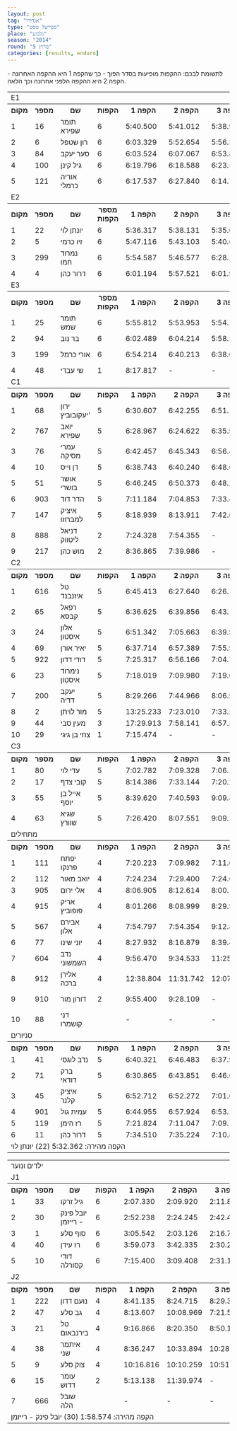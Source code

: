 ```yaml
---
layout: post
tag: "אנדורו"
type: "ספיישל טסט"
place: "גלבוע"
season: "2014"
round: "מרוץ 5"
categories: [results, enduro]
---
```

<p class="message">לתשומת לבכם: ההקפות מופיעות בסדר הפוך - כך שהקפה 1 היא ההקפה האחרונה - הקפה 2 היא ההקפה הלפני אחרונה וכך הלאה.</p>

<table class="line_color big_table">
<tr>
    <td colspan="99" class="title_font">E1</td>
</tr>
<tr class="rnkh_bkcolor">
    <th class="rnkh_font">מקום</th>
    <th class="rnkh_font">מספר</th>
    <th class="rnkh_font">שם</th>
    <th class="rnkh_font">הקפות</th>
    <th class="rnkh_font">הקפה 1</th>
    <th class="rnkh_font">הקפה 2</th>
    <th class="rnkh_font">הקפה 3</th>
    <th class="rnkh_font">הקפה 4</th>
    <th class="rnkh_font">הקפה 5</th>
    <th class="rnkh_font">הקפה 6</th>
    <th class="rnkh_font">זמן כולל</th>
    <th class="rnkh_font">פער</th>
</tr>
<tr class="rnk_bkcolor">
    <td class="rnk_font">1</td>
    <td class="rnk_font">16</td>
    <td class="rnk_font">תומר שפירא</td>
    <td class="rnk_font">6</td>
    <td class="rnk_font">5:40.500</td>
    <td class="rnk_font">5:41.012</td>
    <td class="rnk_font">5:38.919</td>
    <td class="rnk_font">5:41.740</td>
    <td class="rnk_font">5:51.975</td>
    <td class="rnk_font">6:00.702</td>
    <td class="rnk_font">34:34.848</td>
    <td class="rnk_font">-</td>
</tr>
<tr class="rnk_bkcolor">
    <td class="rnk_font">2</td>
    <td class="rnk_font">6</td>
    <td class="rnk_font">רון שטפל</td>
    <td class="rnk_font">6</td>
    <td class="rnk_font">6:03.329</td>
    <td class="rnk_font">5:52.654</td>
    <td class="rnk_font">5:56.394</td>
    <td class="rnk_font">6:00.101</td>
    <td class="rnk_font">6:09.539</td>
    <td class="rnk_font">6:30.685</td>
    <td class="rnk_font">36:32.702</td>
    <td class="rnk_font">1:57.854</td>
</tr>
<tr class="rnk_bkcolor">
    <td class="rnk_font">3</td>
    <td class="rnk_font">84</td>
    <td class="rnk_font">סער יעקב</td>
    <td class="rnk_font">6</td>
    <td class="rnk_font">6:03.524</td>
    <td class="rnk_font">6:07.067</td>
    <td class="rnk_font">6:53.861</td>
    <td class="rnk_font">6:11.944</td>
    <td class="rnk_font">6:04.716</td>
    <td class="rnk_font">6:41.671</td>
    <td class="rnk_font">38:02.783</td>
    <td class="rnk_font">3:27.935</td>
</tr>
<tr class="rnk_bkcolor">
    <td class="rnk_font">4</td>
    <td class="rnk_font">100</td>
    <td class="rnk_font">גיל קינן</td>
    <td class="rnk_font">6</td>
    <td class="rnk_font">6:19.796</td>
    <td class="rnk_font">6:18.588</td>
    <td class="rnk_font">6:23.509</td>
    <td class="rnk_font">6:18.945</td>
    <td class="rnk_font">6:24.582</td>
    <td class="rnk_font">6:38.411</td>
    <td class="rnk_font">38:23.831</td>
    <td class="rnk_font">3:48.983</td>
</tr>
<tr class="rnk_bkcolor">
    <td class="rnk_font">5</td>
    <td class="rnk_font">121</td>
    <td class="rnk_font">אוריה כרמלי</td>
    <td class="rnk_font">6</td>
    <td class="rnk_font">6:17.537</td>
    <td class="rnk_font">6:27.840</td>
    <td class="rnk_font">6:14.792</td>
    <td class="rnk_font">6:13.343</td>
    <td class="rnk_font">6:22.510</td>
    <td class="rnk_font">6:57.573</td>
    <td class="rnk_font">38:33.595</td>
    <td class="rnk_font">3:58.747</td>
</tr>
<tr>
    <td colspan="99" class="title_font">E2</td>
</tr>
<tr class="rnkh_bkcolor">
    <th class="rnkh_font">מקום</th>
    <th class="rnkh_font">מספר</th>
    <th class="rnkh_font">שם</th>
    <th class="rnkh_font">מספר הקפות</th>
    <th class="rnkh_font">הקפה 1</th>
    <th class="rnkh_font">הקפה 2</th>
    <th class="rnkh_font">הקפה 3</th>
    <th class="rnkh_font">הקפה 4</th>
    <th class="rnkh_font">הקפה 5</th>
    <th class="rnkh_font">הקפה 6</th>
    <th class="rnkh_font">זמן כולל</th>
    <th class="rnkh_font">פער</th>
</tr>
<tr class="rnk_bkcolor">
    <td class="rnk_font">1</td>
    <td class="rnk_font">22</td>
    <td class="rnk_font">יונתן לוי</td>
    <td class="rnk_font">6</td>
    <td class="rnk_font">5:36.317</td>
    <td class="rnk_font">5:38.131</td>
    <td class="rnk_font">5:35.025</td>
    <td class="rnk_font">5:32.362</td>
    <td class="rnk_font">5:47.988</td>
    <td class="rnk_font">5:47.907</td>
    <td class="rnk_font">33:57.730</td>
    <td class="rnk_font">-</td>
</tr>
<tr class="rnk_bkcolor">
    <td class="rnk_font">2</td>
    <td class="rnk_font">5</td>
    <td class="rnk_font">זיו כרמי</td>
    <td class="rnk_font">6</td>
    <td class="rnk_font">5:47.116</td>
    <td class="rnk_font">5:43.103</td>
    <td class="rnk_font">5:40.653</td>
    <td class="rnk_font">5:39.514</td>
    <td class="rnk_font">5:42.107</td>
    <td class="rnk_font">5:58.327</td>
    <td class="rnk_font">34:30.820</td>
    <td class="rnk_font">33.090</td>
</tr>
<tr class="rnk_bkcolor">
    <td class="rnk_font">3</td>
    <td class="rnk_font">299</td>
    <td class="rnk_font">נמרוד חמו</td>
    <td class="rnk_font">6</td>
    <td class="rnk_font">5:54.587</td>
    <td class="rnk_font">5:46.577</td>
    <td class="rnk_font">6:28.144</td>
    <td class="rnk_font">5:48.086</td>
    <td class="rnk_font">5:54.150</td>
    <td class="rnk_font">5:57.387</td>
    <td class="rnk_font">35:48.931</td>
    <td class="rnk_font">1:51.201</td>
</tr>
<tr class="rnk_bkcolor">
    <td class="rnk_font">4</td>
    <td class="rnk_font">4</td>
    <td class="rnk_font">דרור כהן</td>
    <td class="rnk_font">6</td>
    <td class="rnk_font">6:01.194</td>
    <td class="rnk_font">5:57.521</td>
    <td class="rnk_font">6:01.924</td>
    <td class="rnk_font">6:14.253</td>
    <td class="rnk_font">6:02.950</td>
    <td class="rnk_font">6:29.081</td>
    <td class="rnk_font">36:46.923</td>
    <td class="rnk_font">2:49.193</td>
</tr>
<tr>
    <td colspan="99" class="title_font">E3</td>
</tr>
<tr class="rnkh_bkcolor">
    <th class="rnkh_font">מקום</th>
    <th class="rnkh_font">מספר</th>
    <th class="rnkh_font">שם</th>
    <th class="rnkh_font">מספר הקפות</th>
    <th class="rnkh_font">הקפה 1</th>
    <th class="rnkh_font">הקפה 2</th>
    <th class="rnkh_font">הקפה 3</th>
    <th class="rnkh_font">הקפה 4</th>
    <th class="rnkh_font">הקפה 5</th>
    <th class="rnkh_font">הקפה 6</th>
    <th class="rnkh_font">זמן כולל</th>
    <th class="rnkh_font">פער</th>
</tr>
<tr class="rnk_bkcolor">
    <td class="rnk_font">1</td>
    <td class="rnk_font">25</td>
    <td class="rnk_font">תומר שמש</td>
    <td class="rnk_font">6</td>
    <td class="rnk_font">5:55.812</td>
    <td class="rnk_font">5:53.953</td>
    <td class="rnk_font">5:54.797</td>
    <td class="rnk_font">5:55.157</td>
    <td class="rnk_font">5:57.862</td>
    <td class="rnk_font">6:17.827</td>
    <td class="rnk_font">35:55.408</td>
    <td class="rnk_font">-</td>
</tr>
<tr class="rnk_bkcolor">
    <td class="rnk_font">2</td>
    <td class="rnk_font">94</td>
    <td class="rnk_font">בר נוב</td>
    <td class="rnk_font">6</td>
    <td class="rnk_font">6:02.489</td>
    <td class="rnk_font">6:04.214</td>
    <td class="rnk_font">5:58.564</td>
    <td class="rnk_font">6:17.445</td>
    <td class="rnk_font">6:13.038</td>
    <td class="rnk_font">6:11.938</td>
    <td class="rnk_font">36:47.688</td>
    <td class="rnk_font">52.280</td>
</tr>
<tr class="rnk_bkcolor">
    <td class="rnk_font">3</td>
    <td class="rnk_font">199</td>
    <td class="rnk_font">אורי כרמל</td>
    <td class="rnk_font">6</td>
    <td class="rnk_font">6:54.214</td>
    <td class="rnk_font">6:40.213</td>
    <td class="rnk_font">6:38.086</td>
    <td class="rnk_font">6:35.398</td>
    <td class="rnk_font">6:26.568</td>
    <td class="rnk_font">6:40.942</td>
    <td class="rnk_font penalty">P 43:55.421</td>
    <td class="rnk_font">8:00.013</td>
</tr>
<tr class="rnk_bkcolor">
    <td class="rnk_font">4</td>
    <td class="rnk_font">48</td>
    <td class="rnk_font">שי עבדי</td>
    <td class="rnk_font">1</td>
    <td class="rnk_font">8:17.817</td>
    <td class="rnk_font">-</td>
    <td class="rnk_font">-</td>
    <td class="rnk_font">-</td>
    <td class="rnk_font">-</td>
    <td class="rnk_font">-</td>
    <td class="rnk_font">08:17.817</td>
    <td class="rnk_font">5 הקפות</td>
</tr>
<tr>
    <td colspan="99" class="title_font">C1</td>
</tr>
<tr class="rnkh_bkcolor">
    <th class="rnkh_font">מקום</th>
    <th class="rnkh_font">מספר</th>
    <th class="rnkh_font">שם</th>
    <th class="rnkh_font">הקפות</th>
    <th class="rnkh_font">הקפה 1</th>
    <th class="rnkh_font">הקפה 2</th>
    <th class="rnkh_font">הקפה 3</th>
    <th class="rnkh_font">הקפה 4</th>
    <th class="rnkh_font">הקפה 5</th>
    <th class="rnkh_font">הקפה 6</th>
    <th class="rnkh_font">זמן כולל</th>
    <th class="rnkh_font">פער</th>
</tr>
<tr class="rnk_bkcolor">
    <td class="rnk_font">1</td>
    <td class="rnk_font">68</td>
    <td class="rnk_font">ירון יעקובוביץ'</td>
    <td class="rnk_font">5</td>
    <td class="rnk_font">6:30.607</td>
    <td class="rnk_font">6:42.255</td>
    <td class="rnk_font">6:51.152</td>
    <td class="rnk_font">6:35.780</td>
    <td class="rnk_font">6:49.584</td>
    <td class="rnk_font">-</td>
    <td class="rnk_font">33:29.378</td>
    <td class="rnk_font">-</td>
</tr>
<tr class="rnk_bkcolor">
    <td class="rnk_font">2</td>
    <td class="rnk_font">767</td>
    <td class="rnk_font">יואב שפירא</td>
    <td class="rnk_font">5</td>
    <td class="rnk_font">6:28.967</td>
    <td class="rnk_font">6:24.622</td>
    <td class="rnk_font">6:35.949</td>
    <td class="rnk_font">6:50.175</td>
    <td class="rnk_font">7:56.763</td>
    <td class="rnk_font">-</td>
    <td class="rnk_font">34:16.476</td>
    <td class="rnk_font">47.098</td>
</tr>
<tr class="rnk_bkcolor">
    <td class="rnk_font">3</td>
    <td class="rnk_font">76</td>
    <td class="rnk_font">עמרי מסיקה</td>
    <td class="rnk_font">5</td>
    <td class="rnk_font">6:42.457</td>
    <td class="rnk_font">6:45.343</td>
    <td class="rnk_font">6:56.437</td>
    <td class="rnk_font">6:50.851</td>
    <td class="rnk_font">7:05.122</td>
    <td class="rnk_font">-</td>
    <td class="rnk_font">34:20.210</td>
    <td class="rnk_font">50.832</td>
</tr>
<tr class="rnk_bkcolor">
    <td class="rnk_font">4</td>
    <td class="rnk_font">10</td>
    <td class="rnk_font">דן וייס</td>
    <td class="rnk_font">5</td>
    <td class="rnk_font">6:38.743</td>
    <td class="rnk_font">6:40.240</td>
    <td class="rnk_font">6:48.682</td>
    <td class="rnk_font">7:00.483</td>
    <td class="rnk_font">7:21.022</td>
    <td class="rnk_font">-</td>
    <td class="rnk_font">34:29.170</td>
    <td class="rnk_font">59.792</td>
</tr>
<tr class="rnk_bkcolor">
    <td class="rnk_font">5</td>
    <td class="rnk_font">51</td>
    <td class="rnk_font">אושר בושרי</td>
    <td class="rnk_font">5</td>
    <td class="rnk_font">6:46.245</td>
    <td class="rnk_font">6:50.373</td>
    <td class="rnk_font">6:48.208</td>
    <td class="rnk_font">6:54.459</td>
    <td class="rnk_font">7:17.813</td>
    <td class="rnk_font">-</td>
    <td class="rnk_font">34:37.098</td>
    <td class="rnk_font">1:07.720</td>
</tr>
<tr class="rnk_bkcolor">
    <td class="rnk_font">6</td>
    <td class="rnk_font">903</td>
    <td class="rnk_font">הדר דוד</td>
    <td class="rnk_font">5</td>
    <td class="rnk_font">7:11.184</td>
    <td class="rnk_font">7:04.853</td>
    <td class="rnk_font">7:33.487</td>
    <td class="rnk_font">6:59.638</td>
    <td class="rnk_font">7:44.211</td>
    <td class="rnk_font">-</td>
    <td class="rnk_font">36:33.373</td>
    <td class="rnk_font">3:03.995</td>
</tr>
<tr class="rnk_bkcolor">
    <td class="rnk_font">7</td>
    <td class="rnk_font">147</td>
    <td class="rnk_font">איציק למברוזו</td>
    <td class="rnk_font">5</td>
    <td class="rnk_font">8:18.939</td>
    <td class="rnk_font">8:13.911</td>
    <td class="rnk_font">7:42.678</td>
    <td class="rnk_font">8:21.854</td>
    <td class="rnk_font">8:48.768</td>
    <td class="rnk_font">-</td>
    <td class="rnk_font penalty">P 47:26.150</td>
    <td class="rnk_font">13:56.772</td>
</tr>
<tr class="rnk_bkcolor">
    <td class="rnk_font">8</td>
    <td class="rnk_font">888</td>
    <td class="rnk_font">דניאל ליטווק</td>
    <td class="rnk_font">2</td>
    <td class="rnk_font">7:24.328</td>
    <td class="rnk_font">7:54.355</td>
    <td class="rnk_font">-</td>
    <td class="rnk_font">-</td>
    <td class="rnk_font">-</td>
    <td class="rnk_font">-</td>
    <td class="rnk_font">15:18.683</td>
    <td class="rnk_font">3 הקפות</td>
</tr>
<tr class="rnk_bkcolor">
    <td class="rnk_font">9</td>
    <td class="rnk_font">217</td>
    <td class="rnk_font">מוש כהן</td>
    <td class="rnk_font">2</td>
    <td class="rnk_font">8:36.865</td>
    <td class="rnk_font">7:39.986</td>
    <td class="rnk_font">-</td>
    <td class="rnk_font">-</td>
    <td class="rnk_font">-</td>
    <td class="rnk_font">-</td>
    <td class="rnk_font">16:16.851</td>
    <td class="rnk_font">3 הקפות</td>
</tr>
<tr>
    <td colspan="99" class="title_font">C2</td>
</tr>
<tr class="rnkh_bkcolor">
    <th class="rnkh_font">מקום</th>
    <th class="rnkh_font">מספר</th>
    <th class="rnkh_font">שם</th>
    <th class="rnkh_font">הקפות</th>
    <th class="rnkh_font">הקפה 1</th>
    <th class="rnkh_font">הקפה 2</th>
    <th class="rnkh_font">הקפה 3</th>
    <th class="rnkh_font">הקפה 4</th>
    <th class="rnkh_font">הקפה 5</th>
    <th class="rnkh_font">הקפה 6</th>
    <th class="rnkh_font">זמן כולל</th>
    <th class="rnkh_font">פער</th>
</tr>
<tr class="rnk_bkcolor">
    <td class="rnk_font">1</td>
    <td class="rnk_font">616</td>
    <td class="rnk_font">טל איזנבנד</td>
    <td class="rnk_font">5</td>
    <td class="rnk_font">6:45.413</td>
    <td class="rnk_font">6:27.640</td>
    <td class="rnk_font">6:26.711</td>
    <td class="rnk_font">6:30.676</td>
    <td class="rnk_font">6:29.179</td>
    <td class="rnk_font">-</td>
    <td class="rnk_font">32:39.619</td>
    <td class="rnk_font">-</td>
</tr>
<tr class="rnk_bkcolor">
    <td class="rnk_font">2</td>
    <td class="rnk_font">65</td>
    <td class="rnk_font">רפאל קבסא</td>
    <td class="rnk_font">5</td>
    <td class="rnk_font">6:36.625</td>
    <td class="rnk_font">6:39.856</td>
    <td class="rnk_font">6:43.175</td>
    <td class="rnk_font">6:53.375</td>
    <td class="rnk_font">6:40.970</td>
    <td class="rnk_font">-</td>
    <td class="rnk_font">33:34.001</td>
    <td class="rnk_font">54.382</td>
</tr>
<tr class="rnk_bkcolor">
    <td class="rnk_font">3</td>
    <td class="rnk_font">24</td>
    <td class="rnk_font">אלון איסטון</td>
    <td class="rnk_font">5</td>
    <td class="rnk_font">6:51.342</td>
    <td class="rnk_font">7:05.663</td>
    <td class="rnk_font">6:39.995</td>
    <td class="rnk_font">6:55.592</td>
    <td class="rnk_font">7:08.211</td>
    <td class="rnk_font">-</td>
    <td class="rnk_font">34:40.803</td>
    <td class="rnk_font">2:01.184</td>
</tr>
<tr class="rnk_bkcolor">
    <td class="rnk_font">4</td>
    <td class="rnk_font">69</td>
    <td class="rnk_font">יאיר אורן</td>
    <td class="rnk_font">5</td>
    <td class="rnk_font">6:37.714</td>
    <td class="rnk_font">6:57.389</td>
    <td class="rnk_font">7:55.979</td>
    <td class="rnk_font">6:44.889</td>
    <td class="rnk_font">6:45.557</td>
    <td class="rnk_font">-</td>
    <td class="rnk_font">35:01.528</td>
    <td class="rnk_font">2:21.909</td>
</tr>
<tr class="rnk_bkcolor">
    <td class="rnk_font">5</td>
    <td class="rnk_font">922</td>
    <td class="rnk_font">דודי דדון</td>
    <td class="rnk_font">5</td>
    <td class="rnk_font">7:25.317</td>
    <td class="rnk_font">6:56.166</td>
    <td class="rnk_font">7:04.769</td>
    <td class="rnk_font">7:01.928</td>
    <td class="rnk_font">7:14.705</td>
    <td class="rnk_font">-</td>
    <td class="rnk_font">35:42.885</td>
    <td class="rnk_font">3:03.266</td>
</tr>
<tr class="rnk_bkcolor">
    <td class="rnk_font">6</td>
    <td class="rnk_font">23</td>
    <td class="rnk_font">נימרוד איסטון</td>
    <td class="rnk_font">5</td>
    <td class="rnk_font">7:18.019</td>
    <td class="rnk_font">7:09.980</td>
    <td class="rnk_font">7:19.675</td>
    <td class="rnk_font">7:03.979</td>
    <td class="rnk_font">7:13.263</td>
    <td class="rnk_font">-</td>
    <td class="rnk_font">36:04.916</td>
    <td class="rnk_font">3:25.297</td>
</tr>
<tr class="rnk_bkcolor">
    <td class="rnk_font">7</td>
    <td class="rnk_font">200</td>
    <td class="rnk_font">יעקב דדיה</td>
    <td class="rnk_font">5</td>
    <td class="rnk_font">8:29.266</td>
    <td class="rnk_font">7:44.966</td>
    <td class="rnk_font">8:06.912</td>
    <td class="rnk_font">7:48.095</td>
    <td class="rnk_font">8:15.927</td>
    <td class="rnk_font">-</td>
    <td class="rnk_font">40:25.166</td>
    <td class="rnk_font">7:45.547</td>
</tr>
<tr class="rnk_bkcolor">
    <td class="rnk_font">8</td>
    <td class="rnk_font">2</td>
    <td class="rnk_font">מור לויתן</td>
    <td class="rnk_font">5</td>
    <td class="rnk_font">13:25.233</td>
    <td class="rnk_font">7:23.010</td>
    <td class="rnk_font">7:33.596</td>
    <td class="rnk_font">7:31.533</td>
    <td class="rnk_font">7:28.675</td>
    <td class="rnk_font">-</td>
    <td class="rnk_font">43:22.047</td>
    <td class="rnk_font">10:42.428</td>
</tr>
<tr class="rnk_bkcolor">
    <td class="rnk_font">9</td>
    <td class="rnk_font">44</td>
    <td class="rnk_font">מעין סבי</td>
    <td class="rnk_font">3</td>
    <td class="rnk_font">17:29.913</td>
    <td class="rnk_font">7:58.141</td>
    <td class="rnk_font">6:57.343</td>
    <td class="rnk_font">-</td>
    <td class="rnk_font">-</td>
    <td class="rnk_font">-</td>
    <td class="rnk_font">32:25.397</td>
    <td class="rnk_font">2 הקפות</td>
</tr>
<tr class="rnk_bkcolor">
    <td class="rnk_font">10</td>
    <td class="rnk_font">29</td>
    <td class="rnk_font">צחי בן גיגי</td>
    <td class="rnk_font">1</td>
    <td class="rnk_font">7:15.474</td>
    <td class="rnk_font">-</td>
    <td class="rnk_font">-</td>
    <td class="rnk_font">-</td>
    <td class="rnk_font">-</td>
    <td class="rnk_font">-</td>
    <td class="rnk_font">07:15.474</td>
    <td class="rnk_font">4 הקפות</td>
</tr>
<tr>
    <td colspan="99" class="title_font">C3</td>
</tr>
<tr class="rnkh_bkcolor">
    <th class="rnkh_font">מקום</th>
    <th class="rnkh_font">מספר</th>
    <th class="rnkh_font">שם</th>
    <th class="rnkh_font">הקפות</th>
    <th class="rnkh_font">הקפה 1</th>
    <th class="rnkh_font">הקפה 2</th>
    <th class="rnkh_font">הקפה 3</th>
    <th class="rnkh_font">הקפה 4</th>
    <th class="rnkh_font">הקפה 5</th>
    <th class="rnkh_font">הקפה 6</th>
    <th class="rnkh_font">זמן כולל</th>
    <th class="rnkh_font">פער</th>
</tr>
<tr class="rnk_bkcolor">
    <td class="rnk_font">1</td>
    <td class="rnk_font">80</td>
    <td class="rnk_font">עדי לוי</td>
    <td class="rnk_font">5</td>
    <td class="rnk_font">7:02.782</td>
    <td class="rnk_font">7:09.328</td>
    <td class="rnk_font">7:06.121</td>
    <td class="rnk_font">7:19.371</td>
    <td class="rnk_font">7:43.535</td>
    <td class="rnk_font">-</td>
    <td class="rnk_font">36:21.137</td>
    <td class="rnk_font">-</td>
</tr>
<tr class="rnk_bkcolor">
    <td class="rnk_font">2</td>
    <td class="rnk_font">17</td>
    <td class="rnk_font">קובי צדף</td>
    <td class="rnk_font">5</td>
    <td class="rnk_font">8:14.386</td>
    <td class="rnk_font">7:33.144</td>
    <td class="rnk_font">7:20.262</td>
    <td class="rnk_font">7:25.966</td>
    <td class="rnk_font">7:44.696</td>
    <td class="rnk_font">-</td>
    <td class="rnk_font">38:18.454</td>
    <td class="rnk_font">1:57.317</td>
</tr>
<tr class="rnk_bkcolor">
    <td class="rnk_font">3</td>
    <td class="rnk_font">55</td>
    <td class="rnk_font">אייל בן יוסף</td>
    <td class="rnk_font">5</td>
    <td class="rnk_font">8:39.620</td>
    <td class="rnk_font">7:40.593</td>
    <td class="rnk_font">9:09.836</td>
    <td class="rnk_font">7:18.250</td>
    <td class="rnk_font">7:32.029</td>
    <td class="rnk_font">-</td>
    <td class="rnk_font">40:20.328</td>
    <td class="rnk_font">3:59.191</td>
</tr>
<tr class="rnk_bkcolor">
    <td class="rnk_font">4</td>
    <td class="rnk_font">63</td>
    <td class="rnk_font">שגיא שוורץ</td>
    <td class="rnk_font">5</td>
    <td class="rnk_font">7:26.420</td>
    <td class="rnk_font">8:07.551</td>
    <td class="rnk_font">9:09.131</td>
    <td class="rnk_font">9:58.702</td>
    <td class="rnk_font">7:41.527</td>
    <td class="rnk_font">-</td>
    <td class="rnk_font penalty">P 48:23.331</td>
    <td class="rnk_font">12:02.194</td>
</tr>
<tr>
    <td colspan="99" class="title_font">מתחילים</td>
</tr>
<tr class="rnkh_bkcolor">
    <th class="rnkh_font">מקום</th>
    <th class="rnkh_font">מספר</th>
    <th class="rnkh_font">שם</th>
    <th class="rnkh_font">הקפות</th>
    <th class="rnkh_font">הקפה 1</th>
    <th class="rnkh_font">הקפה 2</th>
    <th class="rnkh_font">הקפה 3</th>
    <th class="rnkh_font">הקפה 4</th>
    <th class="rnkh_font">הקפה 5</th>
    <th class="rnkh_font">הקפה 6</th>
    <th class="rnkh_font">זמן כולל</th>
    <th class="rnkh_font">פער</th>
</tr>
<tr class="rnk_bkcolor">
    <td class="rnk_font">1</td>
    <td class="rnk_font">111</td>
    <td class="rnk_font">יפתח פרנקו</td>
    <td class="rnk_font">4</td>
    <td class="rnk_font">7:20.223</td>
    <td class="rnk_font">7:09.982</td>
    <td class="rnk_font">7:11.665</td>
    <td class="rnk_font">7:20.720</td>
    <td class="rnk_font">-</td>
    <td class="rnk_font">-</td>
    <td class="rnk_font">29:02.590</td>
    <td class="rnk_font">-</td>
</tr>
<tr class="rnk_bkcolor">
    <td class="rnk_font">2</td>
    <td class="rnk_font">112</td>
    <td class="rnk_font">יואב מאור</td>
    <td class="rnk_font">4</td>
    <td class="rnk_font">7:24.234</td>
    <td class="rnk_font">7:29.400</td>
    <td class="rnk_font">7:24.689</td>
    <td class="rnk_font">7:44.107</td>
    <td class="rnk_font">-</td>
    <td class="rnk_font">-</td>
    <td class="rnk_font">30:02.430</td>
    <td class="rnk_font">59.840</td>
</tr>
<tr class="rnk_bkcolor">
    <td class="rnk_font">3</td>
    <td class="rnk_font">905</td>
    <td class="rnk_font">אלי ירום</td>
    <td class="rnk_font">4</td>
    <td class="rnk_font">8:06.905</td>
    <td class="rnk_font">8:12.614</td>
    <td class="rnk_font">8:00.178</td>
    <td class="rnk_font">8:05.902</td>
    <td class="rnk_font">-</td>
    <td class="rnk_font">-</td>
    <td class="rnk_font">32:25.599</td>
    <td class="rnk_font">3:23.009</td>
</tr>
<tr class="rnk_bkcolor">
    <td class="rnk_font">4</td>
    <td class="rnk_font">915</td>
    <td class="rnk_font">אריק פופוביץ</td>
    <td class="rnk_font">4</td>
    <td class="rnk_font">8:01.266</td>
    <td class="rnk_font">8:08.999</td>
    <td class="rnk_font">8:29.955</td>
    <td class="rnk_font">8:37.044</td>
    <td class="rnk_font">-</td>
    <td class="rnk_font">-</td>
    <td class="rnk_font">33:17.264</td>
    <td class="rnk_font">4:14.674</td>
</tr>
<tr class="rnk_bkcolor">
    <td class="rnk_font">5</td>
    <td class="rnk_font">567</td>
    <td class="rnk_font">אבירם אלון</td>
    <td class="rnk_font">4</td>
    <td class="rnk_font">7:54.797</td>
    <td class="rnk_font">7:54.354</td>
    <td class="rnk_font">9:12.871</td>
    <td class="rnk_font">8:34.120</td>
    <td class="rnk_font">-</td>
    <td class="rnk_font">-</td>
    <td class="rnk_font">33:36.142</td>
    <td class="rnk_font">4:33.552</td>
</tr>
<tr class="rnk_bkcolor">
    <td class="rnk_font">6</td>
    <td class="rnk_font">77</td>
    <td class="rnk_font">יוני שינו</td>
    <td class="rnk_font">4</td>
    <td class="rnk_font">8:27.932</td>
    <td class="rnk_font">8:16.879</td>
    <td class="rnk_font">8:39.416</td>
    <td class="rnk_font">9:08.681</td>
    <td class="rnk_font">-</td>
    <td class="rnk_font">-</td>
    <td class="rnk_font">34:32.908</td>
    <td class="rnk_font">5:30.318</td>
</tr>
<tr class="rnk_bkcolor">
    <td class="rnk_font">7</td>
    <td class="rnk_font">604</td>
    <td class="rnk_font">נדב השמשוני</td>
    <td class="rnk_font">4</td>
    <td class="rnk_font">9:56.470</td>
    <td class="rnk_font">9:34.533</td>
    <td class="rnk_font">11:25.128</td>
    <td class="rnk_font">9:23.969</td>
    <td class="rnk_font">-</td>
    <td class="rnk_font">-</td>
    <td class="rnk_font">40:20.100</td>
    <td class="rnk_font">11:17.510</td>
</tr>
<tr class="rnk_bkcolor">
    <td class="rnk_font">8</td>
    <td class="rnk_font">912</td>
    <td class="rnk_font">אלירן ברכה</td>
    <td class="rnk_font">4</td>
    <td class="rnk_font">12:38.804</td>
    <td class="rnk_font">11:31.742</td>
    <td class="rnk_font">12:07.627</td>
    <td class="rnk_font">9:27.099</td>
    <td class="rnk_font">-</td>
    <td class="rnk_font">-</td>
    <td class="rnk_font">45:45.272</td>
    <td class="rnk_font">16:42.682</td>
</tr>
<tr class="rnk_bkcolor">
    <td class="rnk_font">9</td>
    <td class="rnk_font">910</td>
    <td class="rnk_font">דורון מור</td>
    <td class="rnk_font">2</td>
    <td class="rnk_font">9:55.400</td>
    <td class="rnk_font">9:28.109</td>
    <td class="rnk_font">-</td>
    <td class="rnk_font">-</td>
    <td class="rnk_font">-</td>
    <td class="rnk_font">-</td>
    <td class="rnk_font penalty">P 23:23.509</td>
    <td class="rnk_font">2 הקפות</td>
</tr>
<tr class="rnk_bkcolor">
    <td class="rnk_font">10</td>
    <td class="rnk_font">88</td>
    <td class="rnk_font">דני קושמרו</td>
    <td class="rnk_font"></td>
    <td class="rnk_font">-</td>
    <td class="rnk_font">-</td>
    <td class="rnk_font">-</td>
    <td class="rnk_font">-</td>
    <td class="rnk_font">-</td>
    <td class="rnk_font">-</td>
    <td class="rnk_font">-</td>
    <td class="rnk_font">4 הקפות</td>
</tr>
<tr>
    <td colspan="99" class="title_font">סניורים</td>
</tr>
<tr class="rnkh_bkcolor">
    <th class="rnkh_font">מקום</th>
    <th class="rnkh_font">מספר</th>
    <th class="rnkh_font">שם</th>
    <th class="rnkh_font">הקפות</th>
    <th class="rnkh_font">הקפה 1</th>
    <th class="rnkh_font">הקפה 2</th>
    <th class="rnkh_font">הקפה 3</th>
    <th class="rnkh_font">הקפה 4</th>
    <th class="rnkh_font">הקפה 5</th>
    <th class="rnkh_font">הקפה 6</th>
    <th class="rnkh_font">זמן כולל</th>
    <th class="rnkh_font">פער</th>
</tr>
<tr class="rnk_bkcolor">
    <td class="rnk_font">1</td>
    <td class="rnk_font">41</td>
    <td class="rnk_font">נדב לוגסי</td>
    <td class="rnk_font">5</td>
    <td class="rnk_font">6:40.321</td>
    <td class="rnk_font">6:46.483</td>
    <td class="rnk_font">6:37.914</td>
    <td class="rnk_font">6:39.581</td>
    <td class="rnk_font">6:47.220</td>
    <td class="rnk_font">-</td>
    <td class="rnk_font">33:31.519</td>
    <td class="rnk_font">-</td>
</tr>
<tr class="rnk_bkcolor">
    <td class="rnk_font">2</td>
    <td class="rnk_font">71</td>
    <td class="rnk_font">ברק דודאי</td>
    <td class="rnk_font">5</td>
    <td class="rnk_font">6:30.865</td>
    <td class="rnk_font">6:43.851</td>
    <td class="rnk_font">6:46.643</td>
    <td class="rnk_font">6:47.388</td>
    <td class="rnk_font">7:06.724</td>
    <td class="rnk_font">-</td>
    <td class="rnk_font">33:55.471</td>
    <td class="rnk_font">23.952</td>
</tr>
<tr class="rnk_bkcolor">
    <td class="rnk_font">3</td>
    <td class="rnk_font">45</td>
    <td class="rnk_font">איציק קלנר</td>
    <td class="rnk_font">5</td>
    <td class="rnk_font">6:52.712</td>
    <td class="rnk_font">6:52.272</td>
    <td class="rnk_font">7:01.679</td>
    <td class="rnk_font">6:45.290</td>
    <td class="rnk_font">6:52.767</td>
    <td class="rnk_font">-</td>
    <td class="rnk_font">34:24.720</td>
    <td class="rnk_font">53.201</td>
</tr>
<tr class="rnk_bkcolor">
    <td class="rnk_font">4</td>
    <td class="rnk_font">901</td>
    <td class="rnk_font">עמית גול</td>
    <td class="rnk_font">5</td>
    <td class="rnk_font">6:44.955</td>
    <td class="rnk_font">6:57.924</td>
    <td class="rnk_font">6:53.164</td>
    <td class="rnk_font">6:53.774</td>
    <td class="rnk_font">7:04.250</td>
    <td class="rnk_font">-</td>
    <td class="rnk_font">34:34.067</td>
    <td class="rnk_font">1:02.548</td>
</tr>
<tr class="rnk_bkcolor">
    <td class="rnk_font">5</td>
    <td class="rnk_font">119</td>
    <td class="rnk_font">רז הימן</td>
    <td class="rnk_font">5</td>
    <td class="rnk_font">7:21.824</td>
    <td class="rnk_font">7:11.047</td>
    <td class="rnk_font">7:09.760</td>
    <td class="rnk_font">7:08.722</td>
    <td class="rnk_font">7:19.595</td>
    <td class="rnk_font">-</td>
    <td class="rnk_font">36:10.948</td>
    <td class="rnk_font">2:39.429</td>
</tr>
<tr class="rnk_bkcolor">
    <td class="rnk_font">6</td>
    <td class="rnk_font">11</td>
    <td class="rnk_font">דרור כהן</td>
    <td class="rnk_font">5</td>
    <td class="rnk_font">7:34.510</td>
    <td class="rnk_font">7:35.224</td>
    <td class="rnk_font">7:10.888</td>
    <td class="rnk_font">7:08.853</td>
    <td class="rnk_font">7:42.420</td>
    <td class="rnk_font">-</td>
    <td class="rnk_font">37:11.895</td>
    <td class="rnk_font">3:40.376</td>
</tr>
<tr>
    <td colspan="99" class="comment_font">הקפה מהירה: 5:32.362 (22) יונתן לוי</td>
</tr>
</table>

<table class="line_color big_table">
<tr>
    <td colspan="99" class="title_font" >ילדים ונוער</td>
</tr>
<tr>
    <td colspan="99" class="title_font">J1</td>
</tr>
<tr class="rnkh_bkcolor">
    <th class="rnkh_font">מקום</th>
    <th class="rnkh_font">מספר</th>
    <th class="rnkh_font">שם</th>
    <th class="rnkh_font">הקפות</th>
    <th class="rnkh_font">הקפה 1</th>
    <th class="rnkh_font">הקפה 2</th>
    <th class="rnkh_font">הקפה 3</th>
    <th class="rnkh_font">הקפה 4</th>
    <th class="rnkh_font">הקפה 5</th>
    <th class="rnkh_font">הקפה 6</th>
    <th class="rnkh_font">זמן כולל</th>
    <th class="rnkh_font">פער</th>
</tr>
<tr class="rnk_bkcolor">
    <td class="rnk_font">1</td>
    <td class="rnk_font">33</td>
    <td class="rnk_font">גיל זרקו</td>
    <td class="rnk_font">6</td>
    <td class="rnk_font">2:07.330</td>
    <td class="rnk_font">2:09.920</td>
    <td class="rnk_font">2:11.850</td>
    <td class="rnk_font">2:03.570</td>
    <td class="rnk_font">2:08.647</td>
    <td class="rnk_font">2:03.020</td>
    <td class="rnk_font">12:44.337</td>
    <td class="rnk_font">-</td>
</tr>
<tr class="rnk_bkcolor">
    <td class="rnk_font">2</td>
    <td class="rnk_font">30</td>
    <td class="rnk_font">יובל פינק - רייזמן</td>
    <td class="rnk_font">6</td>
    <td class="rnk_font">2:52.238</td>
    <td class="rnk_font">2:24.245</td>
    <td class="rnk_font">2:42.447</td>
    <td class="rnk_font">2:06.902</td>
    <td class="rnk_font">2:16.056</td>
    <td class="rnk_font">1:58.574</td>
    <td class="rnk_font">14:20.462</td>
    <td class="rnk_font">1:36.125</td>
</tr>
<tr class="rnk_bkcolor">
    <td class="rnk_font">3</td>
    <td class="rnk_font">1</td>
    <td class="rnk_font">סוף סלע</td>
    <td class="rnk_font">6</td>
    <td class="rnk_font">3:05.542</td>
    <td class="rnk_font">2:03.126</td>
    <td class="rnk_font">2:16.788</td>
    <td class="rnk_font">2:15.289</td>
    <td class="rnk_font">3:18.889</td>
    <td class="rnk_font">2:28.608</td>
    <td class="rnk_font">15:28.242</td>
    <td class="rnk_font">2:43.905</td>
</tr>
<tr class="rnk_bkcolor">
    <td class="rnk_font">4</td>
    <td class="rnk_font">40</td>
    <td class="rnk_font">רז עידן</td>
    <td class="rnk_font">6</td>
    <td class="rnk_font">3:59.073</td>
    <td class="rnk_font">3:42.335</td>
    <td class="rnk_font">2:30.222</td>
    <td class="rnk_font">2:28.930</td>
    <td class="rnk_font">2:27.828</td>
    <td class="rnk_font">2:24.052</td>
    <td class="rnk_font">17:32.440</td>
    <td class="rnk_font">4:48.103</td>
</tr>
<tr class="rnk_bkcolor">
    <td class="rnk_font">5</td>
    <td class="rnk_font">10</td>
    <td class="rnk_font">דודי קסורלה</td>
    <td class="rnk_font">6</td>
    <td class="rnk_font">7:15.400</td>
    <td class="rnk_font">3:09.408</td>
    <td class="rnk_font">2:31.154</td>
    <td class="rnk_font">2:52.077</td>
    <td class="rnk_font">3:48.155</td>
    <td class="rnk_font">2:31.057</td>
    <td class="rnk_font">22:07.251</td>
    <td class="rnk_font">9:22.914</td>
</tr>
<tr>
    <td colspan="99" class="title_font">J2</td>
</tr>
<tr class="rnkh_bkcolor">
    <th class="rnkh_font">מקום</th>
    <th class="rnkh_font">מספר</th>
    <th class="rnkh_font">שם</th>
    <th class="rnkh_font">הקפות</th>
    <th class="rnkh_font">הקפה 1</th>
    <th class="rnkh_font">הקפה 2</th>
    <th class="rnkh_font">הקפה 3</th>
    <th class="rnkh_font">הקפה 4</th>
    <th class="rnkh_font">הקפה 5</th>
    <th class="rnkh_font">הקפה 6</th>
    <th class="rnkh_font">זמן כולל</th>
    <th class="rnkh_font">פער</th>
</tr>
<tr class="rnk_bkcolor">
    <td class="rnk_font">1</td>
    <td class="rnk_font">222</td>
    <td class="rnk_font">נועם דדון</td>
    <td class="rnk_font">4</td>
    <td class="rnk_font">8:41.135</td>
    <td class="rnk_font">8:24.715</td>
    <td class="rnk_font">8:29.317</td>
    <td class="rnk_font">8:19.855</td>
    <td class="rnk_font">-</td>
    <td class="rnk_font">-</td>
    <td class="rnk_font">33:55.022</td>
    <td class="rnk_font">-</td>
</tr>
<tr class="rnk_bkcolor">
    <td class="rnk_font">2</td>
    <td class="rnk_font">47</td>
    <td class="rnk_font">גב סלע</td>
    <td class="rnk_font">4</td>
    <td class="rnk_font">8:13.607</td>
    <td class="rnk_font">10:08.969</td>
    <td class="rnk_font">7:21.532</td>
    <td class="rnk_font">8:30.444</td>
    <td class="rnk_font">-</td>
    <td class="rnk_font">-</td>
    <td class="rnk_font">34:14.552</td>
    <td class="rnk_font">19.530</td>
</tr>
<tr class="rnk_bkcolor">
    <td class="rnk_font">3</td>
    <td class="rnk_font">21</td>
    <td class="rnk_font">טל בירנבאום</td>
    <td class="rnk_font">4</td>
    <td class="rnk_font">9:16.866</td>
    <td class="rnk_font">8:20.350</td>
    <td class="rnk_font">8:50.171</td>
    <td class="rnk_font">8:50.080</td>
    <td class="rnk_font">-</td>
    <td class="rnk_font">-</td>
    <td class="rnk_font">35:17.467</td>
    <td class="rnk_font">1:22.445</td>
</tr>
<tr class="rnk_bkcolor">
    <td class="rnk_font">4</td>
    <td class="rnk_font">38</td>
    <td class="rnk_font">איתמר שני</td>
    <td class="rnk_font">4</td>
    <td class="rnk_font">8:36.247</td>
    <td class="rnk_font">10:33.894</td>
    <td class="rnk_font">10:28.152</td>
    <td class="rnk_font">9:00.630</td>
    <td class="rnk_font">-</td>
    <td class="rnk_font">-</td>
    <td class="rnk_font">38:38.923</td>
    <td class="rnk_font">4:43.901</td>
</tr>
<tr class="rnk_bkcolor">
    <td class="rnk_font">5</td>
    <td class="rnk_font">9</td>
    <td class="rnk_font">צוק סלע</td>
    <td class="rnk_font">4</td>
    <td class="rnk_font">10:16.816</td>
    <td class="rnk_font">10:10.259</td>
    <td class="rnk_font">10:51.604</td>
    <td class="rnk_font">11:23.941</td>
    <td class="rnk_font">-</td>
    <td class="rnk_font">-</td>
    <td class="rnk_font">42:42.620</td>
    <td class="rnk_font">8:47.598</td>
</tr>
<tr class="rnk_bkcolor">
    <td class="rnk_font">6</td>
    <td class="rnk_font">15</td>
    <td class="rnk_font">עומר דדוש</td>
    <td class="rnk_font">2</td>
    <td class="rnk_font">5:13.138</td>
    <td class="rnk_font">11:39.974</td>
    <td class="rnk_font">-</td>
    <td class="rnk_font">-</td>
    <td class="rnk_font">-</td>
    <td class="rnk_font">-</td>
    <td class="rnk_font">16:53.112</td>
    <td class="rnk_font">2 הקפות</td>
</tr>
<tr class="rnk_bkcolor">
    <td class="rnk_font">7</td>
    <td class="rnk_font">666</td>
    <td class="rnk_font">שובל הלה</td>
    <td class="rnk_font"></td>
    <td class="rnk_font">-</td>
    <td class="rnk_font">-</td>
    <td class="rnk_font">-</td>
    <td class="rnk_font">-</td>
    <td class="rnk_font">-</td>
    <td class="rnk_font">-</td>
    <td class="rnk_font">-</td>
    <td class="rnk_font">-</td>
</tr>
<tr>
    <td colspan="99" class="comment_font">הקפה מהירה: 1:58.574 (30) יובל פינק - רייזמן</td>
</tr>
</table>
